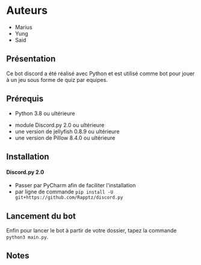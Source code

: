 # Auteurs
* Marius
* Yung
* Said


## Présentation
Ce bot discord a été réalisé avec Python et est utilisé comme bot pour jouer à un jeu sous forme de quiz par equipes.

## Prérequis
* Python 3.8 ou ultérieure
- module Discord.py 2.0 ou ultérieure
- une version de jellyfish 0.8.9 ou ultérieure
- une version de Pillow 8.4.0 ou ultérieure


## Installation
#### Discord.py 2.0
- Passer par PyCharm afin de faciliter l'installation
- par ligne de commande `pip install -U git+https://github.com/Rapptz/discord.py`

## Lancement du bot

Enfin pour lancer le bot à partir de votre dossier, tapez la commande `python3 main.py`. 

## Notes


